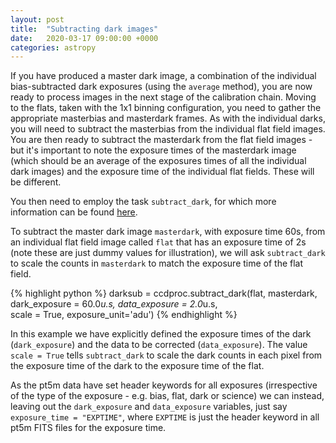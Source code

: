 ```yaml
---
layout: post
title:  "Subtracting dark images"
date:   2020-03-17 09:00:00 +0000
categories: astropy
---
```

If you have produced a master dark image, a combination of the individual bias-subtracted
dark exposures (using the `average` method), you are now ready to process images in the
next stage of the calibration chain.  Moving to the flats, taken with the 1x1 binning
configuration, you need to gather the appropriate masterbias and masterdark frames.
As with the individual darks, you will need to subtract the masterbias from the individual flat field images.
You are then ready to subtract the masterdark from the flat field images - but it's important to note the exposure times
of the masterdark image (which should be an average of the exposures times of all the individual dark images) and the exposure time of the individual flat fields.  These will be different.

You then need to employ the task `subtract_dark`, for which more information can be found [here](https://ccdproc.readthedocs.io/en/latest/api/ccdproc.subtract_dark.html).


To subtract the master dark image `masterdark`, with exposure time 60s, from an individual flat field image called `flat` that has an exposure time of 2s (note these are just dummy values for illustration), we will ask `subtract_dark` to scale the counts in `masterdark` to match the exposure time of the flat field.

{% highlight python %}
darksub = ccdproc.subtract_dark(flat, masterdark, \
   dark_exposure = 60.0*u.s, data_exposure = 2.0*u.s, \
   scale = True, exposure_unit='adu')
{% endhighlight %}

In this example we have explicitly defined the exposure times of the dark (`dark_exposure`) and the data to be corrected (`data_exposure`).  The value `scale = True` tells `subtract_dark` to scale the dark counts in each pixel from the exposure time of the dark to the exposure time of the flat.

As the pt5m data have set header keywords for all exposures (irrespective of the type of the exposure - e.g. bias, flat, dark or science) we can instead, leaving out the `dark_exposure` and `data_exposure` variables, just say `exposure_time = "EXPTIME"`, where `EXPTIME` is just the header keyword in all pt5m FITS files for the exposure time.
